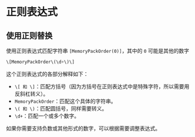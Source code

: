 # 正则表达式


## 使用正则替换

使用正则表达式匹配字符串 `[MemoryPackOrder(0)]`，其中的 `0` 可能是其他的数字

```css
\[MemoryPackOrder\(\d+\)\]
```

这个正则表达式的各部分解释如下：

- `\[ 和 \]`：匹配方括号（因为方括号在正则表达式中是特殊字符，所以需要用反斜杠转义）。
- `MemoryPackOrder`：匹配这个具体的字符串。
- `\( 和 \)`：匹配圆括号，同样需要转义。
- `\d+`：匹配一个或多个数字。
  
如果你需要支持负数或其他形式的数字，可以根据需要调整表达式。